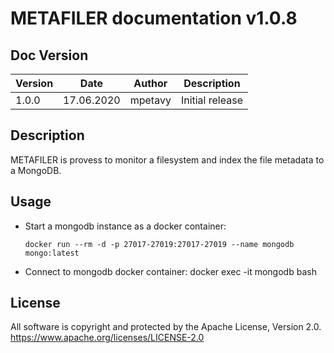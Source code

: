 # METAFILER documentation v1.0.8

## Doc Version

| Version | Date       | Author  | Description     |
| ------- | ---------- | ------- | --------------- |
| 1.0.0   | 17.06.2020 | mpetavy | Initial release |

## Description

METAFILER is provess to monitor a filesystem and index the file metadata to a MongoDB.

## Usage

* Start a mongodb instance as a docker container:

      docker run --rm -d -p 27017-27019:27017-27019 --name mongodb mongo:latest

* Connect to mongodb docker container: docker exec -it mongodb bash

## License

All software is copyright and protected by the Apache License, Version 2.0.
https://www.apache.org/licenses/LICENSE-2.0